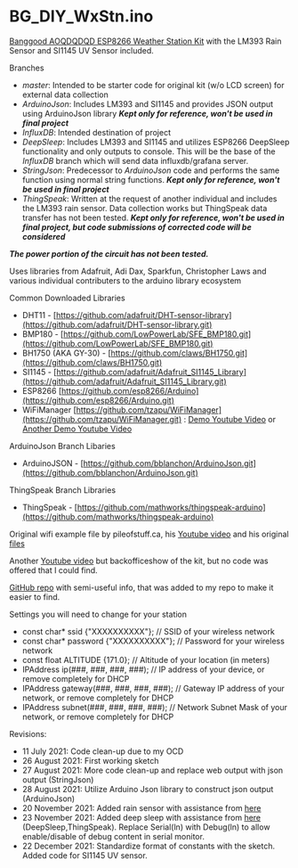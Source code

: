 # BG_DIY_WxStn.ino

[Banggood AOQDQDQD ESP8266 Weather Station Kit](https://www.banggood.com/AOQDQDQD-ESP8266-Weather-Station-Kit-with-Temperature-Humidity-Atmosphetic-Pressure-Light-Sensor-0_96-Display-for-Arduino-IDE-IoT-Starter-p-1751604.html)
with the LM393 Rain Sensor and SI1145 UV Sensor included.

Branches
- *master*: Intended to be starter code for original kit (w/o LCD screen) for external data collection
- *ArduinoJson*: Includes LM393 and SI1145 and provides JSON output using ArduinoJson library ***Kept only for reference, won't be used in final project***
- *InfluxDB*: Intended destination of project
- *DeepSleep*: Includes LM393 and SI1145 and utilizes ESP8266 DeepSleep functionality and only outputs to console.  This
will be the base of the *InfluxDB* branch which will send data influxdb/grafana server.
- *StringJson*: Predecessor to *ArduinoJson* code and performs the same function using normal string functions. ***Kept only for reference, won't be used in final project***
- *ThingSpeak*: Written at the request of another individual and includes the LM393 rain sensor.  Data collection works
but ThingSpeak data transfer has not been tested. ***Kept only for reference, won't be used in final project, but code submissions of corrected code will be considered***

***The power portion of the circuit has not been tested.***

Uses libraries from Adafruit, Adi Dax, Sparkfun, Christopher Laws and various individual contributers to the arduino library ecosystem

Common Downloaded Libraries
- DHT11 - [https://github.com/adafruit/DHT-sensor-library](https://github.com/adafruit/DHT-sensor-library.git)
- BMP180 - [https://github.com/LowPowerLab/SFE_BMP180.git](https://github.com/LowPowerLab/SFE_BMP180.git)
- BH1750 (AKA GY-30) - [https://github.com/claws/BH1750.git](https://github.com/claws/BH1750.git)
- SI1145 - [https://github.com/adafruit/Adafruit_SI1145_Library](https://github.com/adafruit/Adafruit_SI1145_Library.git)
- ESP8266 [https://github.com/esp8266/Arduino](https://github.com/esp8266/Arduino.git)
- WiFiManager [https://github.com/tzapu/WiFiManager](https://github.com/tzapu/WiFiManager.git) : [Demo Youtube Video](https://www.youtube.com/watch?v=Errh7LEEug0) or [Another Demo Youtube Video](https://www.youtube.com/watch?v=VnfX9YJbaU8)

ArduinoJson Branch Libaries
- ArduinoJSON - [https://github.com/bblanchon/ArduinoJson.git](https://github.com/bblanchon/ArduinoJson.git)

ThingSpeak Branch Libraries
- ThingSpeak - [https://github.com/mathworks/thingspeak-arduino](https://github.com/mathworks/thingspeak-arduino)

Original wifi example file by pileofstuff.ca, his [Youtube video](https://www.youtube.com/watch?v=G_dTu2_HSjk) and his original [files](https://pileofstuff.ca/project_files/banggood_weather_station_kit/)

Another [Youtube video](https://www.youtube.com/watch?v=ONFXzi4LSHk) but backofficeshow of the kit, but no code was offered that I could find.

[GitHub repo](https://github.com/GJKJ/WSKS) with semi-useful info, that was added to my repo to make it easier to find.

Settings you will need to change for your station
- const char* ssid {"XXXXXXXXXX"};       // SSID of your wireless network
- const char* password {"XXXXXXXXXX"};   // Password for your wireless network
- const float ALTITUDE {171.0};          // Altitude of your location (in meters)
- IPAddress ip(###, ###, ###, ###);      // IP address of your device, or remove completely for DHCP
- IPAddress gateway(###, ###, ###, ###); // Gateway IP address of your network, or remove completely for DHCP
- IPAddress subnet(###, ###, ###, ###);  // Network Subnet Mask of your network, or remove completely for DHCP

Revisions:
- 11 July 2021: Code clean-up due to my OCD
- 26 August 2021: First working sketch
- 27 August 2021: More code clean-up and replace web output with json output (StringJson)
- 28 August 2021: Utilize Arduino Json library to construct json output (ArduinoJson)
- 20 November 2021: Added rain sensor with assistance from [here](https://www.youtube.com/watch?v=2layMOhue7M&t)
- 23 November 2021: Added deep sleep with assistance from [here](https://randomnerdtutorials.com/esp8266-deep-sleep-with-arduino-ide/) (DeepSleep,ThingSpeak). Replace Serial(ln) with Debug(ln) to allow enable/disable of debug content in serial monitor.
- 22 December 2021: Standardize format of constants with the sketch.  Added code for SI1145 UV sensor.
